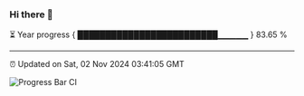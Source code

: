 ### Hi there 👋

⏳ Year progress { █████████████████████████▁▁▁▁▁ } 83.65 %

---

⏰ Updated on Sat, 02 Nov 2024 03:41:05 GMT

![Progress Bar CI](https://github.com/IshwaranRudhara/GIT-ACTION/workflows/Progress%20Bar%20CI/badge.svg)
